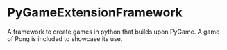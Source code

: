 # PyGameExtensionFramework
A framework to create games in python that builds upon PyGame. A game of Pong is included to showcase its use.
